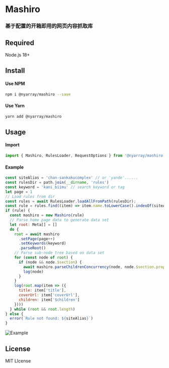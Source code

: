 # Mashiro
### 基于配置的开箱即用的网页内容抓取库

## Required

Node.js 18+

## Install


#### Use NPM
```sh
npm i @nyarray/mashiro --save
```
#### Use Yarn
```sh
yarn add @nyarray/mashiro
```

## Usage


#### Import
```js
import { Mashiro, RulesLoader, RequestOptions } from '@nyarray/mashiro'
```

#### Example

```js
const siteAlias = 'chan-sankakucomplex' // or 'yande'......
const rulesDir = path.join(__dirname, 'rules')
const keyword = 'kani_biimu' // search keyword or tag
let page = 1 
// Load rules from dir 
const rules = await RulesLoader.loadAllFromPath(rulesDir);
const rule = rules.find((item) => item.name.toLowerCase().indexOf(siteAlias) >= 0)
if (rule) {
  const mashiro = new Mashiro(rule)
  // Parse home page data to generate data set
  let root: Meta[] = []
  do {
    root = await mashiro
      .setPage(page++)
      .setKeywords(keyword)
      .parseRoot()
    // Parse sub-node tree based on data set
    for (const node of root) {
      if (node && node.$section) {
        await mashiro.parseChildrenConcurrency(node, node.$section.props)
        log(node)
      }
    }
    log(root.map(item => ({
      title: item['title'],
      coverUrl: item['coverUrl'],
      children: item['$children']
    })))
  } while (root && root.length)
} else {
  error(`Rule not found: ${siteAlias}`)
}
```

![Example
](https://github.com/tsukiseele/mashiro/blob/main/sample/sample_01.png?raw=true)

## License

MIT LIcense
